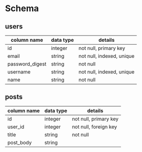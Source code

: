 # Schema

## users

| column name     | data type | details                   |
| --------------- | --------- | ------------------------- |
| id              | integer   | not null, primary key     |
| email           | string    | not null, indexed, unique |
| password_digest | string    | not null                  |
| username        | string    | not null, indexed, unique |
| name            | string    | not null                  |

## posts

| column name | data type | details               |
| ----------- | --------- | --------------------- |
| id          | integer   | not null, primary key |
| user_id     | integer   | not null, foreign key |
| title       | string    | not null              |
| post_body   | string    |
